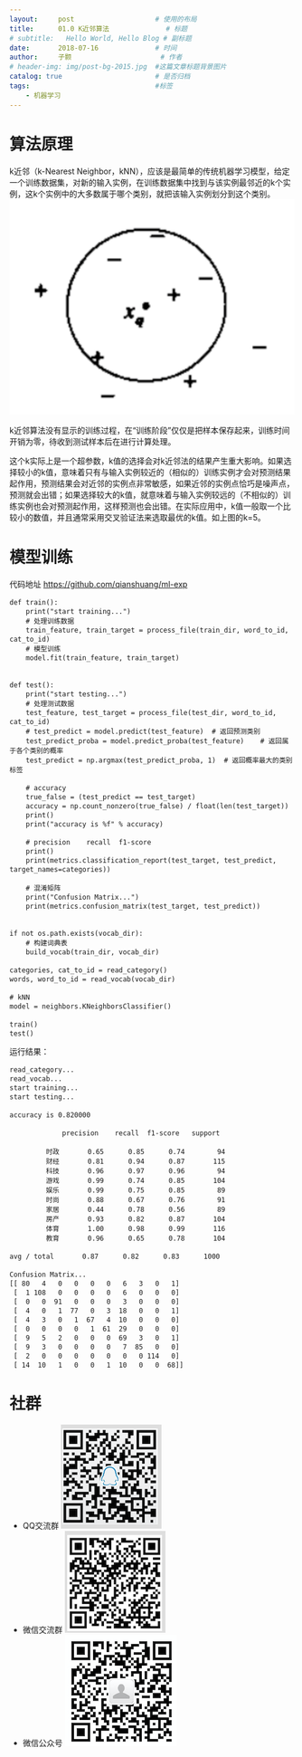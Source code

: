 ```yaml
---
layout:     post   				    # 使用的布局
title:      01.0 K近邻算法 				# 标题 
# subtitle:   Hello World, Hello Blog # 副标题
date:       2018-07-16 				# 时间
author:     子颢 						# 作者
# header-img: img/post-bg-2015.jpg 	#这篇文章标题背景图片
catalog: true 						# 是否归档
tags:								#标签
    - 机器学习
---
```


# 算法原理

k近邻（k-Nearest Neighbor，kNN），应该是最简单的传统机器学习模型，给定一个训练数据集，对新的输入实例，在训练数据集中找到与该实例最邻近的k个实例，这k个实例中的大多数属于哪个类别，就把该输入实例划分到这个类别。
![kNN算法模型图](/img/kNN-01.png)

k近邻算法没有显示的训练过程，在“训练阶段”仅仅是把样本保存起来，训练时间开销为零，待收到测试样本后在进行计算处理。

这个k实际上是一个超参数，k值的选择会对k近邻法的结果产生重大影响。如果选择较小的k值，意味着只有与输入实例较近的（相似的）训练实例才会对预测结果起作用，预测结果会对近邻的实例点非常敏感，如果近邻的实例点恰巧是噪声点，预测就会出错；如果选择较大的k值，就意味着与输入实例较远的（不相似的）训练实例也会对预测起作用，这样预测也会出错。在实际应用中，k值一般取一个比较小的数值，并且通常采用交叉验证法来选取最优的k值。如上图的k=5。

# 模型训练

代码地址 <a href="https://github.com/qianshuang/ml-exp" target="_blank">https://github.com/qianshuang/ml-exp</a>

```
def train():
    print("start training...")
    # 处理训练数据
    train_feature, train_target = process_file(train_dir, word_to_id, cat_to_id)
    # 模型训练
    model.fit(train_feature, train_target)


def test():
    print("start testing...")
    # 处理测试数据
    test_feature, test_target = process_file(test_dir, word_to_id, cat_to_id)
    # test_predict = model.predict(test_feature)  # 返回预测类别
    test_predict_proba = model.predict_proba(test_feature)    # 返回属于各个类别的概率
    test_predict = np.argmax(test_predict_proba, 1)  # 返回概率最大的类别标签

    # accuracy
    true_false = (test_predict == test_target)
    accuracy = np.count_nonzero(true_false) / float(len(test_target))
    print()
    print("accuracy is %f" % accuracy)

    # precision    recall  f1-score
    print()
    print(metrics.classification_report(test_target, test_predict, target_names=categories))

    # 混淆矩阵
    print("Confusion Matrix...")
    print(metrics.confusion_matrix(test_target, test_predict))


if not os.path.exists(vocab_dir):
    # 构建词典表
    build_vocab(train_dir, vocab_dir)

categories, cat_to_id = read_category()
words, word_to_id = read_vocab(vocab_dir)

# kNN
model = neighbors.KNeighborsClassifier()

train()
test()
```
运行结果：
```
read_category...
read_vocab...
start training...
start testing...

accuracy is 0.820000

             precision    recall  f1-score   support

         时政       0.65      0.85      0.74        94
         财经       0.81      0.94      0.87       115
         科技       0.96      0.97      0.96        94
         游戏       0.99      0.74      0.85       104
         娱乐       0.99      0.75      0.85        89
         时尚       0.88      0.67      0.76        91
         家居       0.44      0.78      0.56        89
         房产       0.93      0.82      0.87       104
         体育       1.00      0.98      0.99       116
         教育       0.96      0.65      0.78       104

avg / total       0.87      0.82      0.83      1000

Confusion Matrix...
[[ 80   4   0   0   0   0   6   3   0   1]
 [  1 108   0   0   0   0   6   0   0   0]
 [  0   0  91   0   0   0   3   0   0   0]
 [  4   0   1  77   0   3  18   0   0   1]
 [  4   3   0   1  67   4  10   0   0   0]
 [  0   0   0   0   1  61  29   0   0   0]
 [  9   5   2   0   0   0  69   3   0   1]
 [  9   3   0   0   0   0   7  85   0   0]
 [  2   0   0   0   0   0   0   0 114   0]
 [ 14  10   1   0   0   1  10   0   0  68]]
```

# 社群

- QQ交流群
	![562929489](/img/qq_ewm.png)
- 微信交流群
	![562929489](/img/wx_ewm.png)
- 微信公众号
	![562929489](/img/wxgzh_ewm.png)